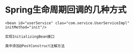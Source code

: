 # Spring生命周期回调的几种方式

```
<bean id="userService" clas="com.service.UserServiceImpl" initMethod="init"/>

实现InitializingBean接口

类中添加@PostConstruct注解方法
```
